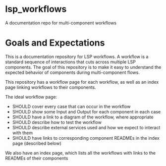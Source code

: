 # lsp_workflows
A documentation repo for multi-component workflows

# Goals and Expectations

This is a documentation repository for LSP workflows. A workflow is a standard sequence of interactions that cuts across multiple LSP components. The goal of this repository is to make it easy to understand the expected behavior of components during multi-component flows.

This repository has a workflow page for each workflow, as well as an index page linking workflows to their components.

 The ideal workflow page:

* SHOULD cover every case that can occur in the workflow
* SHOULD show some Input and Output for each component in each case
* SHOULD have a link to a diagram of the workflow, where appropriate
* SHOULD describe how to test the workflow
* SHOULD describe external services used and how we expect to interact with them
* SHOULD have links to corresponding component READMEs in the index page (described below)

We also have an index page, which lists all the workflows with links to the READMEs of their components
